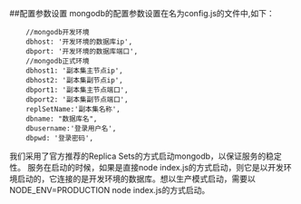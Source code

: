 ##配置参数设置
mongodb的配置参数设置在名为config.js的文件中,如下：

```
    //mongodb开发环境
    dbhost: '开发环境的数据库ip',
    dbport: '开发环境的数据库端口',
    //mongodb正式环境
    dbhost1: '副本集主节点ip',
    dbhost2: '副本集副节点ip',
    dbport1: '副本集主节点端口',
    dbport2: '副本集副节点端口',
    replSetName:'副本集名称',
    dbname: "数据库名",
    dbusername:'登录用户名',
    dbpwd: '登录密码',
```

我们采用了官方推荐的Replica Sets的方式启动mongodb，以保证服务的稳定性。
服务在启动的时候，如果是直接node index.js的方式启动，则它是以开发环境启动的，它连接的是开发环境的数据库。想以生产模式启动，需要以NODE_ENV=PRODUCTION node index.js的方式启动。

